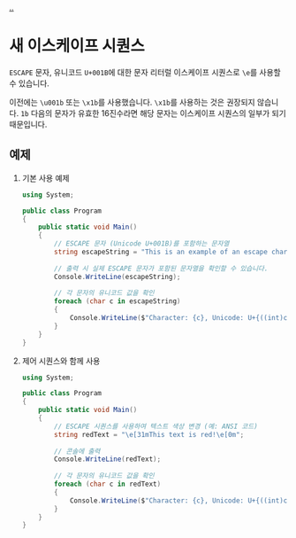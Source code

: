 [..](13.md)

# 새 이스케이프 시퀀스

`ESCAPE` 문자, 유니코드 `U+001B`에 대한 문자 리터럴 이스케이프 시퀀스로 `\e`를 사용할 수 있습니다.

이전에는 `\u001b` 또는 `\x1b`를 사용했습니다.
`\x1b`를 사용하는 것은 권장되지 않습니다. 
`1b` 다음의 문자가 유효한 16진수라면 해당 문자는 이스케이프 시퀀스의 일부가 되기 때문입니다.

## 예제

1. 기본 사용 예제
    ```cs
    using System;

    public class Program
    {
        public static void Main()
        {
            // ESCAPE 문자 (Unicode U+001B)를 포함하는 문자열
            string escapeString = "This is an example of an escape character: \e";
            
            // 출력 시 실제 ESCAPE 문자가 포함된 문자열을 확인할 수 있습니다.
            Console.WriteLine(escapeString);
            
            // 각 문자의 유니코드 값을 확인
            foreach (char c in escapeString)
            {
                Console.WriteLine($"Character: {c}, Unicode: U+{((int)c):X4}");
            }
        }
    }
    ```

2. 제어 시퀀스와 함께 사용
    ```cs
    using System;

    public class Program
    {
        public static void Main()
        {
            // ESCAPE 시퀀스를 사용하여 텍스트 색상 변경 (예: ANSI 코드)
            string redText = "\e[31mThis text is red!\e[0m";
            
            // 콘솔에 출력
            Console.WriteLine(redText);
            
            // 각 문자의 유니코드 값을 확인
            foreach (char c in redText)
            {
                Console.WriteLine($"Character: {c}, Unicode: U+{((int)c):X4}");
            }
        }
    }
    ```
